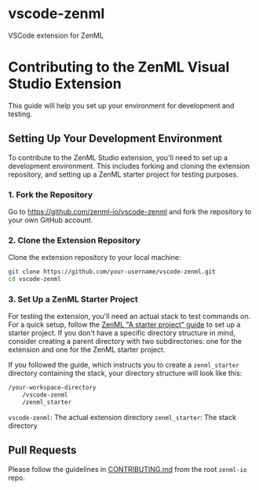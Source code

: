 # vscode-zenml

VSCode extension for ZenML

# Contributing to the ZenML Visual Studio Extension

This guide will help you set up your environment for development and testing.

## Setting Up Your Development Environment

To contribute to the ZenML Studio extension, you'll need to set up a development environment. This includes forking and cloning the extension repository, and setting up a ZenML starter project for testing purposes.

### 1. Fork the Repository

Go to https://github.com/zenml-io/vscode-zenml and fork the repository to your own GitHub account.

### 2. Clone the Extension Repository

Clone the extension repository to your local machine:

```bash
git clone https://github.com/your-username/vscode-zenml.git
cd vscode-zenml
```

### 3. Set Up a ZenML Starter Project

For testing the extension, you'll need an actual stack to test commands on. For a quick setup, follow the [ZenML "A starter project" guide](https://docs.zenml.io/user-guide/starter-guide/starter-project) to set up a starter project. If you don't have a specific directory structure in mind, consider creating a parent directory with two subdirectories: one for the extension and one for the ZenML starter project.

If you followed the guide, which instructs you to create a `zenml_starter` directory containing the stack, your directory structure will look like this:

```bash
/your-workspace-directory
    /vscode-zenml
    /zenml_starter
```

`vscode-zenml`: The actual extension directory
`zenml_starter`: The stack directory

## Pull Requests

Please follow the guidelines in [CONTRIBUTING.md](https://github.com/zenml-io/zenml/blob/main/CONTRIBUTING.md) from the root `zenml-io` repo.
